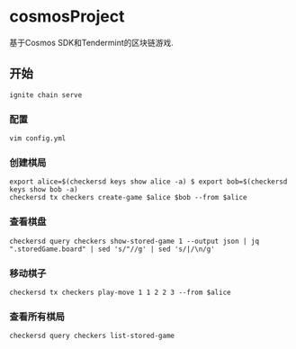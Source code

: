 # cosmosProject

基于Cosmos SDK和Tendermint的区块链游戏.

## 开始

```shell
ignite chain serve
```

### 配置

```shell
vim config.yml
```

### 创建棋局

```shell
export alice=$(checkersd keys show alice -a) $ export bob=$(checkersd keys show bob -a)
checkersd tx checkers create-game $alice $bob --from $alice 
```

### 查看棋盘

```shell
checkersd query checkers show-stored-game 1 --output json | jq ".storedGame.board" | sed 's/"//g' | sed 's/|/\n/g'
```

### 移动棋子

```shell
checkersd tx checkers play-move 1 1 2 2 3 --from $alice
```

### 查看所有棋局

```shell
checkersd query checkers list-stored-game
```
